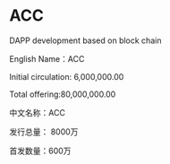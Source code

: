 # ACC
DAPP development based on block chain

English Name：ACC

Initial circulation: 6,000,000.00

Total offering:80,000,000.00

中文名称：ACC

发行总量： 8000万

首发数量：600万
